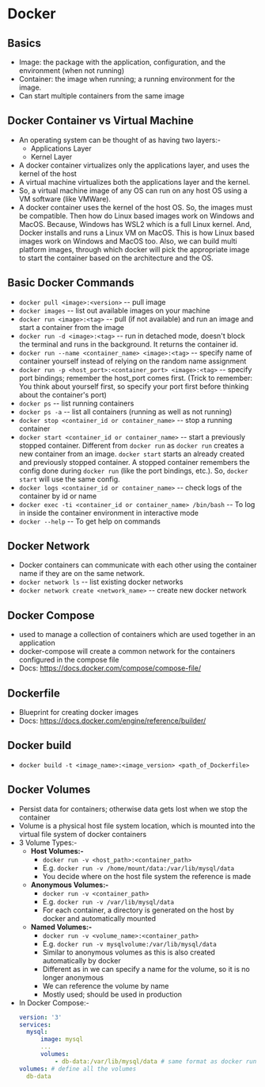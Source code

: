 # Docker

## Basics
- Image: the package with the application, configuration, and the environment (when not running)
- Container: the image when running; a running environment for the image.
- Can start multiple containers from the same image

## Docker Container vs Virtual Machine
- An operating system can be thought of as having two layers:-
  - Applications Layer
  - Kernel Layer
- A docker container virtualizes only the applications layer, and uses the kernel of the host
- A virtual machine virtualizes both the applications layer and the kernel.
- So, a virtual machine image of any OS can run on any host OS using a VM software (like VMWare).
- A docker container uses the kernel of the host OS. So, the images must be compatible. Then how do Linux based images work on Windows and MacOS. Because, Windows has WSL2 which is a full Linux kernel. And, Docker installs and runs a Linux VM on MacOS. This is how Linux based images work on Windows and MacOS too. Also, we can build multi platform images, through which docker will pick the appropriate image to start the container based on the architecture and the OS.

## Basic Docker Commands

- `docker pull <image>:<version>` -- pull image
- `docker images` -- list out available images on your machine
- `docker run <image>:<tag>` -- pull (if not available) and run an image and start a container from the image
- `docker run -d <image>:<tag>` -- run in detached mode, doesn't block the terminal and runs in the background. It returns the container id.
- `docker run --name <container_name> <image>:<tag>` -- specify name of container yourself instead of relying on the random name assignment
- `docker run -p <host_port>:<container_port> <image>:<tag>` -- specify port bindings; remember the host_port comes first. (Trick to remember: You think about yourself first, so specify your port first before thinking about the container's port)
- `docker ps` -- list running containers
- `docker ps -a` -- list all containers (running as well as not running)
- `docker stop <container_id or container_name>` -- stop a running container
- `docker start <container_id or container_name>` -- start a previously stopped container. Different from `docker run` as `docker run` creates a new container from an image. `docker start` starts an already created and previously stopped container. A stopped container remembers the config done during `docker run` (like the port bindings, etc.). So, `docker start` will use the same config.
- `docker logs <container_id or container_name>` -- check logs of the container by id or name
- `docker exec -ti <container_id or container_name> /bin/bash` -- To log in inside the container environment in interactive mode
- `docker --help` -- To get help on commands

## Docker Network
- Docker containers can communicate with each other using the container name if they are on the same network.
- `docker network ls` -- list existing docker networks
- `docker network create <network_name>` -- create new docker network

## Docker Compose
- used to manage a collection of containers which are used together in an application
- docker-compose will create a common network for the containers configured in the compose file
- Docs: https://docs.docker.com/compose/compose-file/

## Dockerfile
- Blueprint for creating docker images
- Docs: https://docs.docker.com/engine/reference/builder/

## Docker build
- `docker build -t <image_name>:<image_version> <path_of_Dockerfile>`

## Docker Volumes
- Persist data for containers; otherwise data gets lost when we stop the container
- Volume is a physical host file system location, which is mounted into the virtual file system of docker containers
- 3 Volume Types:-
  - **Host Volumes:-**
    - `docker run -v <host_path>:<container_path>` 
    - E.g. `docker run -v /home/mount/data:/var/lib/mysql/data`
    - You decide where on the host file system the reference is made
  - **Anonymous Volumes:-**
    - `docker run -v <container_path>`
    - E.g. `docker run -v /var/lib/mysql/data`
    - For each container, a directory is generated on the host by docker and automatically mounted
  - **Named Volumes:-**
    - `docker run -v <volume_name>:<container_path>`
    - E.g. `docker run -v mysqlvolume:/var/lib/mysql/data`
    - Similar to anonymous volumes as this is also created automatically by docker
    - Different as in we can specify a name for the volume, so it is no longer anonymous
    - We can reference the volume by name
    - Mostly used; should be used in production
- In Docker Compose:-
  ```yaml
  version: '3'
  services:
    mysql:
        image: mysql
        ...
        volumes:
            - db-data:/var/lib/mysql/data # same format as docker run commands above can be used; volume definition below
  volumes: # define all the volumes
    db-data
  ```